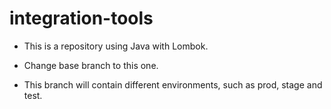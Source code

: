 # integration-tools

- This is a repository using Java with Lombok.

- Change base branch to this one.

- This branch will contain different environments, such as prod, stage and test.
